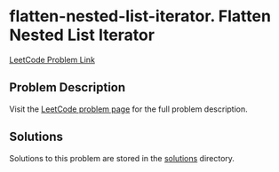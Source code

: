 # flatten-nested-list-iterator. Flatten Nested List Iterator

[LeetCode Problem Link](https://leetcode.com/problems/flatten_nested_list_iterator/)

## Problem Description

Visit the [LeetCode problem page](https://leetcode.com/problems/flatten_nested_list_iterator/) for the full problem description.

## Solutions

Solutions to this problem are stored in the [solutions](./solutions) directory.
